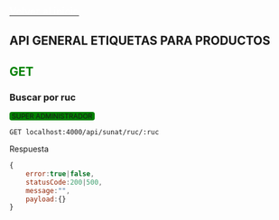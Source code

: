 [<span style="color:white; font-size:18px">Volver al inicio</span>](../readme.md)

## <span >API GENERAL ETIQUETAS PARA PRODUCTOS</span>

## <span style="color:green">GET</span>

### Buscar por ruc

<span style="background-color:green; border-radius:4px; font-size:12px; padding-inline:4px; cursor:pointer ">SUPER ADMINISTRADOR</span>

```
GET localhost:4000/api/sunat/ruc/:ruc
```

Respuesta

```js
{
	error:true|false,
	statusCode:200|500,
	message:"",
	payload:{}
}
```
